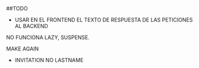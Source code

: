 ##TODO

- USAR EN EL FRONTEND EL TEXTO DE RESPUESTA DE LAS PETICIONES AL BACKEND

NO FUNCIONA LAZY, SUSPENSE.

MAKE AGAIN
 - INVITATION NO LASTNAME